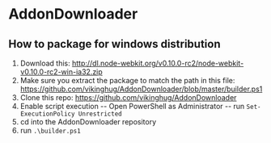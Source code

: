 AddonDownloader
===============


## How to package for windows distribution

1. Download this: http://dl.node-webkit.org/v0.10.0-rc2/node-webkit-v0.10.0-rc2-win-ia32.zip
2. Make sure you extract the package to match the path in this file: https://github.com/vikinghug/AddonDownloader/blob/master/builder.ps1
3. Clone this repo: https://github.com/vikinghug/AddonDownloader
4. Enable script execution
-- Open PowerShell as Administrator
-- run `Set-ExecutionPolicy Unrestricted`
5. cd into the AddonDownloader repository
6. run `.\builder.ps1`

